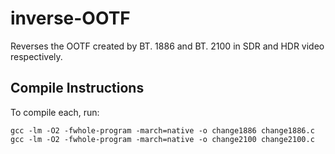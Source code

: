 # inverse-OOTF
Reverses the OOTF created by BT. 1886 and BT. 2100 in SDR and HDR video respectively.

## Compile Instructions
To compile each, run:
```
gcc -lm -O2 -fwhole-program -march=native -o change1886 change1886.c
gcc -lm -O2 -fwhole-program -march=native -o change2100 change2100.c
```

